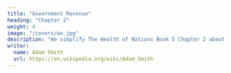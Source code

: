 ```yaml
---
title: "Government Revenue"
heading: "Chapter 2"
weight: 4
image: "/covers/wn.jpg"
description: "We simplify The Wealth of Nations Book 5 Chapter 2 about Government Revenue"
writer:
  name: Adam Smith
  url: https://en.wikipedia.org/wiki/Adam_Smith
---
```

